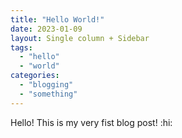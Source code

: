 ```yaml
---
title: "Hello World!"
date: 2023-01-09
layout: Single column + Sidebar
tags:
  - "hello"
  - "world"
categories:
  - "blogging"
  - "something"
---
```


Hello! This is my very fist blog post!
:hi:
